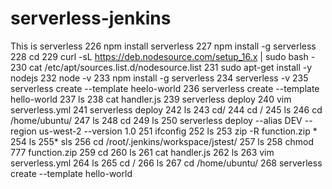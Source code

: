 # serverless-jenkins
This is serverless
226  npm install serverless
  227  npm install -g serverless
  228  cd
  229  curl -sL https://deb.nodesource.com/setup_16.x | sudo bash -
  230  cat /etc/apt/sources.list.d/nodesource.list
  231  sudo apt-get install -y nodejs
  232  node -v
  233  npm install -g serverless
  234  serverless -v
  235  serverless create --template heelo-world
  236  serverless create --template hello-world
  237  ls
  238  cat handler.js
  239  serverless deploy
  240  vim serverless.yml
  241  serverless deploy
  242  ls
  243  cd/
  244  cd /
  245  ls
  246  cd /home/ubuntu/
  247  ls
  248  cd
  249  ls
  250  serverless deploy --alias DEV --region us-west-2 --version 1.0
  251  ifconfig
  252  ls
  253  zip -R function.zip *
  254  ls
  255* sls
  256  cd /root/.jenkins/workspace/jstest/
  257  ls
  258  chmod 777 function.zip
  259  cd
  260  ls
  261  cat handler.js
  262  ls
  263  vim serverless.yml
  264  ls
  265  cd /
  266  ls
  267  cd /home/ubuntu/
  268  serverless create --template hello-world
